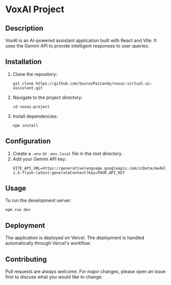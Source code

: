 # VoxAI Project

## Description
VoxAI is an AI-powered assistant application built with React and Vite. It uses the Gemini API to provide intelligent responses to user queries.

## Installation
1. Clone the repository:
   ```
   git clone https://github.com/SouravPaitandy/voxai-virtual-ai-assistant.git
   ```
2. Navigate to the project directory:
   ```
   cd voxai-project
   ```
3. Install dependencies:
   ```
   npm install
   ```

## Configuration
1. Create a `.env` or `.env.local` file in the root directory.
2. Add your Gemini API key:
   ```
   VITE_API_URL=https://generativelanguage.googleapis.com/v1beta/models/gemini-1.5-flash-latest:generateContent?key=YOUR_API_KEY
   ```

## Usage
To run the development server:
```
npm run dev
```

## Deployment
The application is deployed on Vercel. The deployment is handled automatically through Vercel's workflow.

## Contributing
Pull requests are always welcome. For major changes, please open an issue first to discuss what you would like to change.
